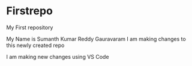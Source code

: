 # Firstrepo
My First repository

My Name is Sumanth Kumar Reddy Gauravaram
I am making changes to this newly created repo

I am making new changes using VS Code
